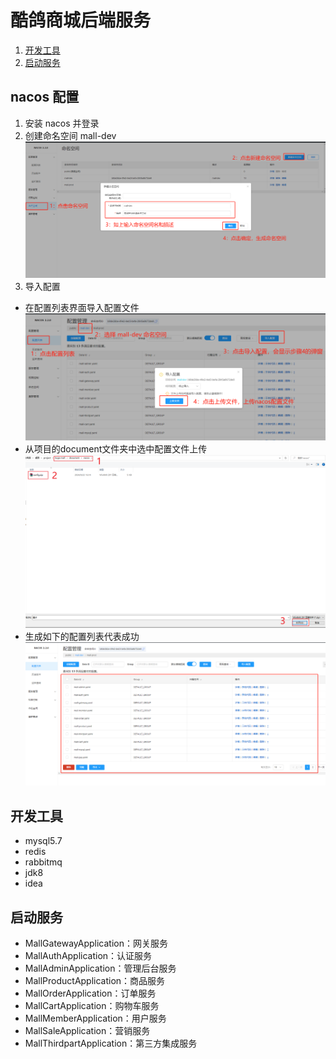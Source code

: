 # 酷鸽商城后端服务

[//]: # (1. [H5端演示图例]&#40;#H5端演示图例&#41;)

[//]: # (1. [管理端演示图例]&#40;#管理端演示图例&#41;)
1. [开发工具](#开发工具)
1. [启动服务](#启动服务)

[//]: # (## H5端演示图例)

[//]: # ()
[//]: # (<div>)

[//]: # ()
[//]: # (  <img src="/document/assets/img/h5/首页.png" />)

[//]: # ()
[//]: # (  <img src="/document/assets/img/h5/分类.png" />)

[//]: # ()
[//]: # (  <img src="/document/assets/img/h5/购物车.png" />)

[//]: # ()
[//]: # (  <img src="/document/assets/img/h5/我的.png" />)

[//]: # ()
[//]: # (  <img src="/document/assets/img/h5/搜索结果.png" />)

[//]: # ()
[//]: # (  <img src="/document/assets/img/h5/营销活动.png" />)

[//]: # ()
[//]: # (  <img src="/document/assets/img/h5/秒杀活动.png" />)

[//]: # ()
[//]: # (  <img src="/document/assets/img/h5/商品详情.png" />)

[//]: # ()
[//]: # (  <img src="/document/assets/img/h5/确认订单.png" />)

[//]: # ()
[//]: # (  <img src="/document/assets/img/h5/选择地址.png" />)

[//]: # ()
[//]: # (  <img src="/document/assets/img/h5/支付.png" />)

[//]: # ()
[//]: # (  <img src="/document/assets/img/h5/支付二维码.png" />)

[//]: # ()
[//]: # (  <img src="/document/assets/img/h5/支付成功.png" />)

[//]: # ()
[//]: # (  <img src="/document/assets/img/h5/订单列表.png" />)

[//]: # ()
[//]: # (  <img src="/document/assets/img/h5/待支付订单.png" />)

[//]: # ()
[//]: # (  <img src="/document/assets/img/h5/待发货订单.png" />)

[//]: # ()
[//]: # (  <img src="/document/assets/img/h5/订单详情.png" />)

[//]: # ()
[//]: # (  <img src="/document/assets/img/h5/申请售后.png" />)

[//]: # ()
[//]: # (  <img src="/document/assets/img/h5/售后列表.png" />)

[//]: # ()
[//]: # (  <img src="/document/assets/img/h5/售后详情.png" />)

[//]: # ()
[//]: # (  <img src="/document/assets/img/h5/地址列表.png" />)

[//]: # ()
[//]: # (  <img src="/document/assets/img/h5/新增收货地址.png" />)

[//]: # ()
[//]: # (  <img src="/document/assets/img/h5/编辑收货地址.png" />)

[//]: # ()
[//]: # (  <img src="/document/assets/img/h5/删除收货地址.png" />)

[//]: # ()
[//]: # (  <img src="/document/assets/img/h5/优惠券列表.png" />)

[//]: # ()
[//]: # (  <img src="/document/assets/img/h5/个人中心.png" />)

[//]: # ()
[//]: # (  <img src="/document/assets/img/h5/修改昵称.png" />)

[//]: # ()
[//]: # (  <img src="/document/assets/img/h5/更换手机号.png" />)

[//]: # ()
[//]: # (  <img src="/document/assets/img/h5/登录.png" />)

[//]: # ()
[//]: # (</div>)

[//]: # ()
[//]: # ()
[//]: # (## 管理端演示图例)

[//]: # ()
[//]: # (<div>)

[//]: # ()
[//]: # (  <img src="/document/assets/img/admin/用户管理.png" />)

[//]: # ()
[//]: # (  <img src="/document/assets/img/admin/添加用户.png" />)

[//]: # ()
[//]: # (  <img src="/document/assets/img/admin/编辑用户.png" />)

[//]: # ()
[//]: # (  <img src="/document/assets/img/admin/修改密码.png" />)

[//]: # ()
[//]: # (  <img src="/document/assets/img/admin/角色管理.png" />)

[//]: # ()
[//]: # (  <img src="/document/assets/img/admin/添加角色.png" />)

[//]: # ()
[//]: # (  <img src="/document/assets/img/admin/编辑角色.png" />)

[//]: # ()
[//]: # (  <img src="/document/assets/img/admin/菜单管理.png" />)

[//]: # ()
[//]: # (  <img src="/document/assets/img/admin/添加菜单.png" />)

[//]: # ()
[//]: # (  <img src="/document/assets/img/admin/编辑菜单.png" />)

[//]: # ()
[//]: # (  <img src="/document/assets/img/admin/字典管理.png" />)

[//]: # ()
[//]: # (  <img src="/document/assets/img/admin/添加字典类型.png" />)

[//]: # ()
[//]: # (  <img src="/document/assets/img/admin/字典值列表.png" />)

[//]: # ()
[//]: # (  <img src="/document/assets/img/admin/添加字典值.png" />)

[//]: # ()
[//]: # (  <img src="/document/assets/img/admin/分类管理.png" />)

[//]: # ()
[//]: # (  <img src="/document/assets/img/admin/添加分类.png" />)

[//]: # ()
[//]: # (  <img src="/document/assets/img/admin/编辑分类.png" />)

[//]: # ()
[//]: # (  <img src="/document/assets/img/admin/品牌管理.png" />)

[//]: # ()
[//]: # (  <img src="/document/assets/img/admin/添加品牌.png" />)

[//]: # ()
[//]: # (  <img src="/document/assets/img/admin/编辑品牌.png" />)

[//]: # ()
[//]: # (  <img src="/document/assets/img/admin/商品管理.png" />)

[//]: # ()
[//]: # (  <img src="/document/assets/img/admin/添加商品.png" />)

[//]: # ()
[//]: # (  <img src="/document/assets/img/admin/编辑商品.png" />)

[//]: # ()
[//]: # (  <img src="/document/assets/img/admin/活动管理.png" />)

[//]: # ()
[//]: # (  <img src="/document/assets/img/admin/添加活动.png" />)

[//]: # ()
[//]: # (  <img src="/document/assets/img/admin/编辑活动.png" />)

[//]: # ()
[//]: # (  <img src="/document/assets/img/admin/秒杀管理.png" />)

[//]: # ()
[//]: # (  <img src="/document/assets/img/admin/添加秒杀活动.png" />)

[//]: # ()
[//]: # (  <img src="/document/assets/img/admin/编辑秒杀活动.png" />)

[//]: # ()
[//]: # (  <img src="/document/assets/img/admin/优惠券管理.png" />)

[//]: # ()
[//]: # (  <img src="/document/assets/img/admin/添加优惠券.png" />)

[//]: # ()
[//]: # (  <img src="/document/assets/img/admin/编辑优惠券.png" />)

[//]: # ()
[//]: # (  <img src="/document/assets/img/admin/订单列表.png" />)

[//]: # ()
[//]: # (  <img src="/document/assets/img/admin/订单详情.png" />)

[//]: # ()
[//]: # (  <img src="/document/assets/img/admin/售后管理.png" />)

[//]: # ()
[//]: # (  <img src="/document/assets/img/admin/售后详情.png" />)

[//]: # ()
[//]: # (  <img src="/document/assets/img/admin/店铺管理.png" />)

[//]: # ()
[//]: # (  <img src="/document/assets/img/admin/添加店铺.png" />)

[//]: # ()
[//]: # (  <img src="/document/assets/img/admin/编辑店铺.png" />)

[//]: # ()
[//]: # (  <img src="/document/assets/img/admin/运费模板.png" />)

[//]: # ()
[//]: # (  <img src="/document/assets/img/admin/添加运费模板.png" />)

[//]: # ()
[//]: # (  <img src="/document/assets/img/admin/编辑运费模板.png" />)

[//]: # ()
[//]: # (  <img src="/document/assets/img/admin/首页配置.png" />)

[//]: # ()
[//]: # (</div>)

## nacos 配置

1. 安装 nacos 并登录
2. 创建命名空间 mall-dev
![创建命名空间.png](/document/assets/img/nacos/创建命名空间.png)
3. 导入配置
* 在配置列表界面导入配置文件
![导入配置.png](/document/assets/img/nacos/导入配置.png)
* 从项目的document文件夹中选中配置文件上传
![配置文件.png](/document/assets/img/nacos/配置文件.png)
* 生成如下的配置列表代表成功
![配置列表.png](/document/assets/img/nacos/配置列表.png)

## 开发工具
* mysql5.7
* redis
* rabbitmq
* jdk8
* idea

## 启动服务
* MallGatewayApplication：网关服务
* MallAuthApplication：认证服务
* MallAdminApplication：管理后台服务
* MallProductApplication：商品服务
* MallOrderApplication：订单服务
* MallCartApplication：购物车服务
* MallMemberApplication：用户服务
* MallSaleApplication：营销服务
* MallThirdpartApplication：第三方集成服务